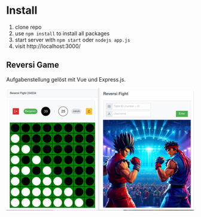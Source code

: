 # Install
1. clone repo
1. use `npm install` to install all packages
1. start server with `npm start` oder `nodejs app.js`
1. visit http://localhost:3000/


## Reversi Game
Aufgabenstellung gelöst mit Vue und Express.js.

![no text](beispiel/Beispielbild.png "no title")




















